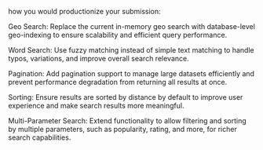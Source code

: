 how you would productionize your submission:

Geo Search: Replace the current in-memory geo search with database-level geo-indexing to ensure scalability and efficient query performance.

Word Search: Use fuzzy matching instead of simple text matching to handle typos, variations, and improve overall search relevance.

Pagination: Add pagination support to manage large datasets efficiently and prevent performance degradation from returning all results at once.

Sorting: Ensure results are sorted by distance by default to improve user experience and make search results more meaningful.

Multi-Parameter Search: Extend functionality to allow filtering and sorting by multiple parameters, such as popularity, rating, and more, for richer search capabilities.